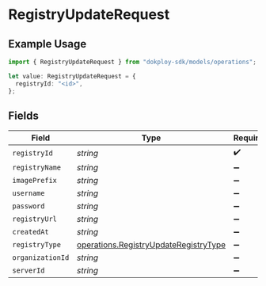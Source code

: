 # RegistryUpdateRequest

## Example Usage

```typescript
import { RegistryUpdateRequest } from "dokploy-sdk/models/operations";

let value: RegistryUpdateRequest = {
  registryId: "<id>",
};
```

## Fields

| Field                                                                                          | Type                                                                                           | Required                                                                                       | Description                                                                                    |
| ---------------------------------------------------------------------------------------------- | ---------------------------------------------------------------------------------------------- | ---------------------------------------------------------------------------------------------- | ---------------------------------------------------------------------------------------------- |
| `registryId`                                                                                   | *string*                                                                                       | :heavy_check_mark:                                                                             | N/A                                                                                            |
| `registryName`                                                                                 | *string*                                                                                       | :heavy_minus_sign:                                                                             | N/A                                                                                            |
| `imagePrefix`                                                                                  | *string*                                                                                       | :heavy_minus_sign:                                                                             | N/A                                                                                            |
| `username`                                                                                     | *string*                                                                                       | :heavy_minus_sign:                                                                             | N/A                                                                                            |
| `password`                                                                                     | *string*                                                                                       | :heavy_minus_sign:                                                                             | N/A                                                                                            |
| `registryUrl`                                                                                  | *string*                                                                                       | :heavy_minus_sign:                                                                             | N/A                                                                                            |
| `createdAt`                                                                                    | *string*                                                                                       | :heavy_minus_sign:                                                                             | N/A                                                                                            |
| `registryType`                                                                                 | [operations.RegistryUpdateRegistryType](../../models/operations/registryupdateregistrytype.md) | :heavy_minus_sign:                                                                             | N/A                                                                                            |
| `organizationId`                                                                               | *string*                                                                                       | :heavy_minus_sign:                                                                             | N/A                                                                                            |
| `serverId`                                                                                     | *string*                                                                                       | :heavy_minus_sign:                                                                             | N/A                                                                                            |